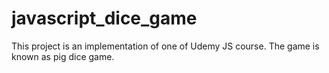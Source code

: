 # javascript_dice_game
This project is an implementation of one of Udemy JS course.
The game is known as pig dice game.
